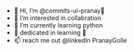 - 👋 Hi, I’m @commits-ui-pranay🎀
- 👀 I’m interested in collabration
- 🌱 I’m currently learning python
- 💞️ dedicated in learning 🚀
- 📫 reach me out @linkedIn PranayGolle 

<!---
commits-ui-pranay/commits-ui-pranay is a ✨ special ✨ repository because its `README.md` (this file) appears on your GitHub profile.
You can click the Preview link to take a look at your changes.
--->
